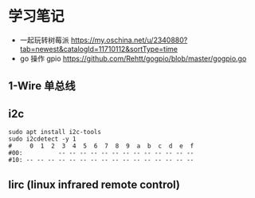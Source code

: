 # 学习笔记

- 一起玩转树莓派 https://my.oschina.net/u/2340880?tab=newest&catalogId=11710112&sortType=time
- go 操作 gpio https://github.com/Rehtt/gogpio/blob/master/gogpio.go

## 1-Wire 单总线 

## i2c

```shell
sudo apt install i2c-tools
sudo i2cdetect -y 1
#     0  1  2  3  4  5  6  7  8  9  a  b  c  d  e  f
#00:          -- -- -- -- -- -- -- -- -- -- -- -- --
#10: -- -- -- -- -- -- -- -- -- -- -- -- -- -- -- --
```

## lirc (linux infrared remote control)
